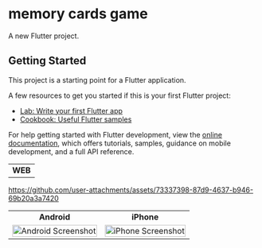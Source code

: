 # memory cards game

A new Flutter project.

## Getting Started

This project is a starting point for a Flutter application.

A few resources to get you started if this is your first Flutter project:

- [Lab: Write your first Flutter app](https://docs.flutter.dev/get-started/codelab)
- [Cookbook: Useful Flutter samples](https://docs.flutter.dev/cookbook)

For help getting started with Flutter development, view the
[online documentation](https://docs.flutter.dev/), which offers tutorials,
samples, guidance on mobile development, and a full API reference.

<table style="width:100%; table-layout:fixed;">
    <tr>
        <td colspan="2" align="center">
          <strong>WEB</strong>
        </td>
    </tr>
</table>

https://github.com/user-attachments/assets/73337398-87d9-4637-b946-69b20a3a7420

<table style="width:100%; table-layout:fixed;">
    <tr>
        <td align="center"><strong>Android</strong></td>
        <td align="center"><strong>iPhone</strong></td>
    </tr>
    <tr>
        <td align="center">
            <img src="https://github.com/user-attachments/assets/f492520a-e66a-4506-b13b-b8adf1627460" alt="Android Screenshot" width="100%">
        </td>
        <td align="center">
            <img src="https://github.com/user-attachments/assets/a7032eff-1ca7-4cd3-bc48-6f92f7616f58" alt="iPhone Screenshot" width="100%">
        </td>
    </tr>
</table>
